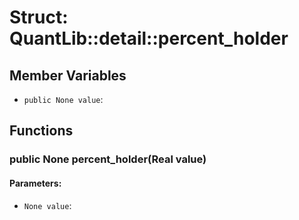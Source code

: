 # Struct: QuantLib::detail::percent_holder

## Member Variables
- `public None value`: 

## Functions
### public None percent_holder(Real value)

#### Parameters:
- `None value`: 

